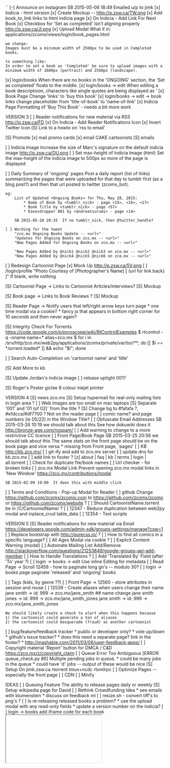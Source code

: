 ``
[-] Announce on instagram
    SB 2015-05-06 18:49  Emailed u/p to jimk
[x] Indicia - html version
    [x] Create Mockup -- http://p.zsw.ca/TW.png
    [x] Add book_to_link links to html indicia page
    [x] On Indicia - Add Link For Next Book
[x] Checkbox for 'Set as completed' isn't aligning properly
    http://p.zsw.ca/JI.png
[x] Upload Modal
    What if in: applications/zcomx/views/login/book_pages.html

    we change:
    Images must be a minimum width of 2560px to be used in Completed books.

    to something like:
    In order to set a book as 'Completed' be sure to upload images with a
    minimum width of 1600px (portrait) and 2560px (landscape).
[x] login/books
    When there are no books in the 'ONGOING' section, the 'Set as
    completed' floats to the middle.
[x] login/books -> edit
    When editing a book descriptoion, characters like single quotes are
    being displayed as &#x27;
[x] Book Page
    Change 'links' to 'buy this book'
    [x] login/books -> edit -> book links
        change placeholder from 'title-of-book' to 'name-of-link'
[x] Indicia Page
    Formatting of 'Buy This Book' - needs a bit more work


VERSION 3
[ ] Reader notifications for new material via RSS
    http://p.zsw.ca/FD
        [x] On Indicia - Add Reader Notifications Icon
        [x] Invert Twitter Icon
        [S] Link to a howto on 'rss to email'

[S] Promote
    [x] mail promo cards
        [x] email CAKE cartoonists
    [S] emails

[ ] Indicia Image
    Increase the size of Marc's signature on the default indicia image
    http://p.zsw.ca/OU.png
    [ ] Set max-height of Indicia Image (html)
        Set the max-height of the indicia image to 500px so more of the
        page is displayed

[ ] Daily Summary of 'ongoing' pages
    Post a daily report (list of links) summarizing the pages that were
    uploaded for that day to tumblr first (as a blog post?) and then
    that url posted to twitter (zcomx_bot).

    eg:
        List of Updated <Ongoing Books> for Thu, May 28, 2015:
            * Name of Book by <tumblr_nick> - page <15>, <16>, <17>
            * Book Title by <tumblr_nick> - page <57>
            * Eavesdropper 001 by <andreatsurumi> - page <14>

        SB 2015-05-28 20:35  If no tumblr_nick, then @twitter_handle?

    [ ] Wording for the tweet
        "zco.mx Ongoing Books Update -- <url>"
        "Updates for Ongoing Books on zco.mx -- <url>"
        "New Pages Added for Ongoing Books on zco.mx -- <url>"

        "New Pages Added by @nick1 @nick2 @nick3 on zco.mx -- <url>"
        "New Pages Added by @nick4 @nick5 @nick6 on zco.mx -- <url>"

[ ] Redesign Cartoonist Page
    [x] Mock Up
        http://p.zsw.ca/5V.png
    [ ] /login/profile
            "Photo Courtesy of [Photographer's Name]    [  {url for link back}  ]"
            If blank, write nothing

[S] Cartoonist Page -> Links to Cartoonist Articles/interviews?
    [S] Mockup

[S] Book page -> Links to Book Reviews ?
    [S] Mockup

[S] Reader Page -> Notify users that left/right arrow keys turn page
    * one time modal via a cookie?
    * fancy js that appears in bottom right corner for 10 seconds and
      then never again?

[S] Integrity Check For Torrents
    https://code.google.com/p/pyroscope/wiki/RtControlExamples
    $ rtcontrol -q -oname name=* alias=zco.mx
    $ for i in /srv/http/zco.mx/web2py/applications/zcomx/private/var/tor/**; do [[ $i == *.torrent.loaded* ]] && echo "$i"; done

[ ] Search Auto-Completion on 'cartoonist name' and 'title'

[S] Add More to kb

[S] Update Jordan's indicia image
    [ ] release uptight 001?

[S] Roger's Poster
    giclee 8 colour inkjet printer

VERSION 4
[S] news.zco.mx
[S] Setup hypermail for real-only mailing lists in login area ?
[ ] Web images are too small on mac laptops
[S] Separate '001' and '01 (of 02)' from the title ?
[S] Change bg to #fafafa ?, #e1dcca/#df7700 ?
    Not on the reader page
[ ] comic name? and page numbers (ie 05/22) in the Window Title?
[ ] Obfuscate Email Addresses
    SB 2015-03-26 10:19  we should talk about this
    See how dokuwiki does it
    http://bronze-age.com/nospam/
[ ] Add warning to change to a more restrictive CC licence
[ ] Front Page/Book Page
    SB 2015-03-25 20:56  we should talk about this
    The same stats on the front page should be on the book page and
    vice versa
    * missing from Front page, 'pages'
[ ] KB
    http://kb.zco.mx/
    [ ] git-ify and add to zco.mx server
    [ ] update dns for kb.zco.mx
    [ ] add link to footer ?
        [z]  about | faq | kb | terms | login | all.torrent
[ ] Check for duplicate file/book names
[ ] Url checker - for broken links
[ ] zco.mx Modal Link
    Prevent opening zco.mx modal links in 'New Window'
    https://zco.mx/contributions/modal

    SB 2015-02-09 19:09  It does this with middle click
[ ] Terms and Conditions - Pop-up Modal for Reader
[ ] github
    Change https://github.com/zcomx/zcomix.com to
    https://github.com/zcomx/zcomx or
    https://github.com/zcomx/website ?
[ ] Should CartoonistName.torrent be in /C/CartoonistName/ ?
[ ] 12347 - Reduce duplication between web2py modal and inplace_crud table_data
[ ] 12354 - Test scripts


VERSION 5
[S] Reader notifications for new material via Email
    https://developers.google.com/admin-sdk/groups-settings/manage?csw=1
[ ] Replace bootstrap with http://purecss.io/ ?
[ ] How to find all comics in a specific language?
[ ] All Ages Modal via cookie ?
[ ] Explicit Content Warning (modal)
[ ] Automate Mailing List Add/Remove
    http://stackoverflow.com/questions/21253849/google-groups-api-add-member
[ ] How to Handle Translations ?
    [ ] Add 'Translated By' Field  (after 'To' year ?)
[ ] login -> books -> edit
    Use inline Editing for metadata
[ ] Read Page -> Scroll
    12459 - how to paginate long gn's -- modulo 30?
[ ] login -> books page
    paginate 'released' and 'ongoing' books

[ ] Tags (kids, by genre ??)
[ ] Front Page -> 12560 - store attributes in session and reuse
[ ] 12539 - Create aliases when users change their name
    jane smith -> id: 999 -> zco.mx/jane_smith
    ## name change
    jane smith jones -> id: 999 -> zco.mx/jane_smith_jones
    jane smith -> id: 999 -> zco.mx/jane_smith_jones

    We should likely create a check to alert when this happens because
    1) the cartoonist could generate a ton of aliases
    2) the cartoonist could masquerade (fraud) as another cartoonist
[ ] bug/feature/feedback tracker
    * public or developer only?
    * vote up/down
    * github's issue tracker?
    * does this need a separate page?  link in the footer?
    * http://mashable.com/2011/03/06/user-feedback-apps/
[ ] Copyright material
    'Report' button for DMCA / C&D
    https://zco.mx/z/copyright_claim
[ ] Queue Error Too Ambiguous
    [ERROR queue_check.py 86] Multiple pending jobs in queue.
    * could be many jobs in the queue
    * could have 'd' jobs -- output of these would be nice
[S] Setup On jimk.zsw.ca
    rtorrent
    tmux+ncdc
    rtxmlrpc
[ ] Optimize Pages -- especially the front page
    [ ] CDN
    [ ] Minify


IDEAS
[ ] Queuing Feature
    The ability to release pages daily or weekly
[S] Setup wikipedia page for David
[ ] Rethink Crowdfunding Idea
    * see emails with blumenstein
    * discuss on feedback ml
[ ] resize.sh - convert tiff's to png's ?
[ ] Is re-releasing released books a problem?
    * use the upload modal with any read-only fields
    * update a version number on the indicia?
[ ] login -> books
    add iframe code for each book
    <embed/>
    <iframe/>
    SB 2014-08-29 11:24  This needs more thought
[-] Guided view using Perfect Viewer ?
    The main dev, Lin Rookie (rookiestudio@gmail.com), suggests guided
    view is possible with opencv but he believes the feature is not
    useful and it is a low priority.  He said the source is closed and
    he does not take bounties towards new features.
[ ] bio and book description - wikipedia api?
    https://github.com/goldsmith/Wikipedia          ## wikipedia api
[ ] user comments? - disqus api? reddit api?
    * cartoonist chooses comments to form a digital letters page ?
[ ] RDFa-html meta
    https://wiki.creativecommons.org/Frequently_Asked_Questions#What_does_it_mean_that_Creative_Commons_licenses_are_.22machine-readable.22.3F
    http://www.w3.org/TR/html-rdfa/
[ ] Social media links other than on the indicia ?
``
# vim:set ft=dm:
